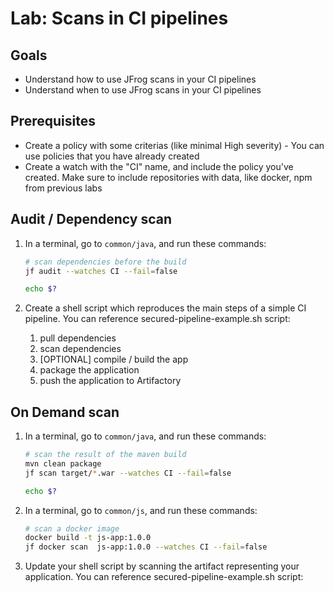 # Lab: Scans in CI pipelines

## Goals

* Understand how to use JFrog scans in your CI pipelines
* Understand when to use JFrog scans in your CI pipelines

## Prerequisites
* Create a policy with some criterias (like minimal High severity) - You can use policies that you have already created
* Create a watch with the "CI" name, and include the policy you've created. Make sure to include repositories with data, like docker, npm from previous labs  

## Audit / Dependency scan

1. In a terminal, go to `common/java`, and run these commands:
   ```bash
   # scan dependencies before the build
   jf audit --watches CI --fail=false

   echo $?
   ```

2. Create a shell script which reproduces the main steps of a simple CI pipeline. You can reference secured-pipeline-example.sh script:

   1. pull dependencies
   2. scan dependencies
   3. [OPTIONAL] compile / build the app
   4. package the application
   5. push the application to Artifactory

## On Demand scan

1. In a terminal, go to `common/java`, and run these commands:

   ```bash
   # scan the result of the maven build
   mvn clean package
   jf scan target/*.war --watches CI --fail=false

   echo $?
   ```
2. In a terminal, go to `common/js`, and run these commands:
   ```bash
   # scan a docker image
   docker build -t js-app:1.0.0
   jf docker scan  js-app:1.0.0 --watches CI --fail=false
   ```

3. Update your shell script by scanning the artifact representing your application. You can reference secured-pipeline-example.sh script:
